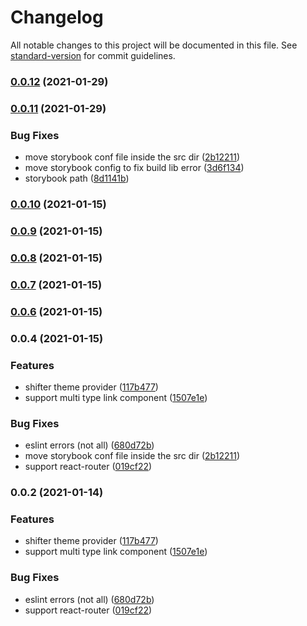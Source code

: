 # Changelog

All notable changes to this project will be documented in this file. See [standard-version](https://github.com/conventional-changelog/standard-version) for commit guidelines.

### [0.0.12](https://github.com/digitalcube/galaxy/compare/@galaxy/core@v0.0.11...@galaxy/core@v0.0.12) (2021-01-29)

### [0.0.11](https://github.com/digitalcube/galaxy/compare/@galaxy/core@v0.0.2...@galaxy/core@v0.0.11) (2021-01-29)


### Bug Fixes

* move storybook conf file inside the src dir ([2b12211](https://github.com/digitalcube/galaxy/commit/2b12211363d60659624b75e02816fa8cbce7875f))
* move storybook config to fix build lib error ([3d6f134](https://github.com/digitalcube/galaxy/commit/3d6f1342a2e72394fd96fcf89aff0363af0ac71f))
* storybook path ([8d1141b](https://github.com/digitalcube/galaxy/commit/8d1141bbc2055a14a1379b05150e74e1b29d62ec))

### [0.0.10](https://github.com/digitalcube/galaxy/compare/@galaxy/core@v0.0.9...@galaxy/core@v0.0.10) (2021-01-15)

### [0.0.9](https://github.com/digitalcube/galaxy/compare/@galaxy/core@v0.0.8...@galaxy/core@v0.0.9) (2021-01-15)

### [0.0.8](https://github.com/digitalcube/galaxy/compare/@galaxy/core@v0.0.7...@galaxy/core@v0.0.8) (2021-01-15)

### [0.0.7](https://github.com/digitalcube/galaxy/compare/@galaxy/core@v0.0.6...@galaxy/core@v0.0.7) (2021-01-15)

### [0.0.6](https://github.com/digitalcube/galaxy/compare/@galaxy/core@v0.0.4...@galaxy/core@v0.0.6) (2021-01-15)

### 0.0.4 (2021-01-15)


### Features

* shifter theme provider ([117b477](https://github.com/digitalcube/galaxy/commit/117b477ae1bf58d25bdb1ad205c74970647f77d7))
* support multi type link component ([1507e1e](https://github.com/digitalcube/galaxy/commit/1507e1ee538028ab099c0936daefb9a30fbae1dc))


### Bug Fixes

* eslint errors (not all) ([680d72b](https://github.com/digitalcube/galaxy/commit/680d72b530788089eb8fe72eb8eb5d5ef7beb91a))
* move storybook conf file inside the src dir ([2b12211](https://github.com/digitalcube/galaxy/commit/2b12211363d60659624b75e02816fa8cbce7875f))
* support react-router ([019cf22](https://github.com/digitalcube/galaxy/commit/019cf222eaf879b313c695d4dce3f6f7bb1c22ba))

### 0.0.2 (2021-01-14)


### Features

* shifter theme provider ([117b477](https://github.com/digitalcube/galaxy/commit/117b477ae1bf58d25bdb1ad205c74970647f77d7))
* support multi type link component ([1507e1e](https://github.com/digitalcube/galaxy/commit/1507e1ee538028ab099c0936daefb9a30fbae1dc))


### Bug Fixes

* eslint errors (not all) ([680d72b](https://github.com/digitalcube/galaxy/commit/680d72b530788089eb8fe72eb8eb5d5ef7beb91a))
* support react-router ([019cf22](https://github.com/digitalcube/galaxy/commit/019cf222eaf879b313c695d4dce3f6f7bb1c22ba))
